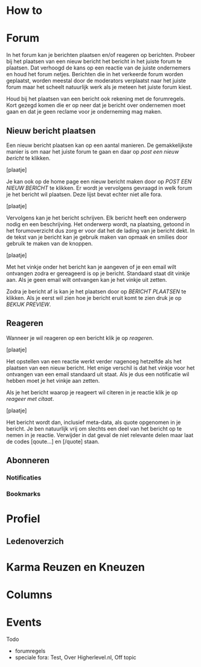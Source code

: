 # How to

# Forum
In het forum kan je berichten plaatsen en/of reageren op berichten. Probeer bij het plaatsen van een nieuw bericht het bericht in het juiste forum te plaatsen. Dat verhoogd de kans op een reactie van de juiste ondernemers en houd het forum netjes. Berichten die in het verkeerde forum worden geplaatst, worden meestal door de moderators verplaatst naar het juiste forum maar het scheelt natuurlijk werk als je meteen het juiste forum kiest.

Houd bij het plaatsen van een bericht ook rekening met de forumregels. Kort gezegd komen die er op neer dat je bericht over ondernemen moet gaan en dat je geen reclame voor je onderneming mag maken. 

## Nieuw bericht plaatsen
Een nieuw bericht plaatsen kan op een aantal manieren. De gemakkelijkste manier is om naar het juiste forum te gaan en daar op _post een nieuw bericht_ te klikken. 

[plaatje]

Je kan ook op de home page een nieuw bericht maken door op _POST EEN NIEUW BERICHT_ te klikken. Er wordt je vervolgens gevraagd in welk forum je het bericht wil plaatsen. Deze lijst bevat echter niet alle fora.

[plaatje]

Vervolgens kan je het bericht schrijven. Elk bericht heeft een onderwerp nodig en een beschrijving. Het onderwerp wordt, na plaatsing, getoond in het forumoverzicht dus zorg er voor dat het de lading van je bericht dekt. In de tekst van je bericht kan je gebruik maken van opmaak en smilies door gebruik te maken van de knoppen.

[plaatje]

Met het vinkje onder het bericht kan je aangeven of je een email wilt ontvangen zodra er gereageerd is op je bericht. Standaard staat dit vinkje aan. Als je geen email wilt ontvangen kan je het vinkje uit zetten.

Zodra je bericht af is kan je het plaatsen door op _BERICHT PLAATSEN_ te klikken. Als je eerst wil zien hoe je bericht eruit komt te zien druk je op _BEKIJK PREVIEW_. 

## Reageren
Wanneer je wil reageren op een bericht klik je op _reageren_.

[plaatje]

Het opstellen van een reactie werkt verder nagenoeg hetzelfde als het plaatsen van een nieuw bericht. Het enige verschil is dat het vinkje voor het ontvangen van een email standaard uit staat. Als je dus een notificatie wil hebben moet je het vinkje aan zetten.

Als je het bericht waarop je reageert wil citeren in je reactie klik je op _reageer met citaat_.

[plaatje]

Het bericht wordt dan, inclusief meta-data, als quote opgenomen in je bericht. Je ben natuurlijk vrij om slechts een deel van het bericht op te nemen in je reactie. Verwijder in dat geval de niet relevante delen maar laat de codes [qoute...] en [/quote] staan. 

## Abonneren

### Notificaties

### Bookmarks

# Profiel

## Ledenoverzich

# Karma Reuzen en Kneuzen

# Columns

# Events

Todo
- forumregels
- speciale fora: Test, Over Higherlevel.nl, Off topic
